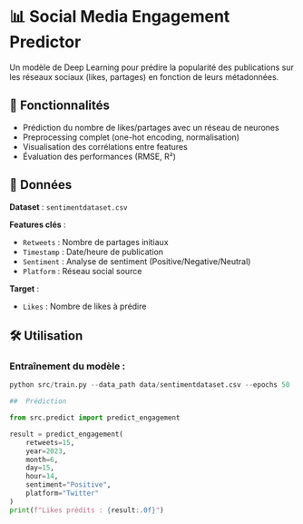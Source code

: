 # 📊 Social Media Engagement Predictor

Un modèle de Deep Learning pour prédire la popularité des publications sur les réseaux sociaux (likes, partages) en fonction de leurs métadonnées.

## 🚀 Fonctionnalités
- Prédiction du nombre de likes/partages avec un réseau de neurones
- Preprocessing complet (one-hot encoding, normalisation)
- Visualisation des corrélations entre features
- Évaluation des performances (RMSE, R²)

## 🧠 Données

**Dataset** : `sentimentdataset.csv`  

**Features clés** :  
- `Retweets` : Nombre de partages initiaux  
- `Timestamp` : Date/heure de publication  
- `Sentiment` : Analyse de sentiment (Positive/Negative/Neutral)  
- `Platform` : Réseau social source  

**Target** :  
- `Likes` : Nombre de likes à prédire  

## 🛠️ Utilisation

### Entraînement du modèle :
```python
python src/train.py --data_path data/sentimentdataset.csv --epochs 50

##  Prédiction

from src.predict import predict_engagement

result = predict_engagement(
    retweets=15,
    year=2023,
    month=6,
    day=15,
    hour=14,
    sentiment="Positive",
    platform="Twitter"
)
print(f"Likes prédits : {result:.0f}")
